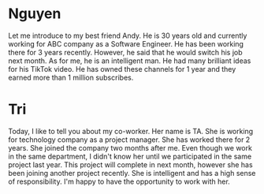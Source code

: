 # Nguyen
Let me introduce to my best friend Andy. He is 30 years old and currently working for ABC company as a Software Engineer. He has been working there for 3 years recently. However, he said that he would switch his job next month.
As for me, he is an intelligent man. He had many brilliant ideas for his TikTok video. He has owned these channels for 1 year and they earned more than 1 million subscribes.

# Tri
Today, I like to tell you about my co-worker. Her name is TA. She is working for technology company as a project manager.  She has worked there for 2 years. She joined the company two months after me. Even though we work in the same department, I didn't know her until we participated in the same project last year.  This project will complete in next month, however she has been joining another project recently. She is intelligent and has a high sense of responsibility. I'm happy to have the opportunity to work with her.